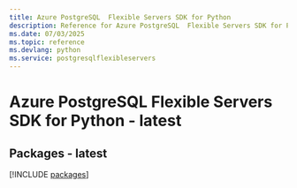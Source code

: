 ```yaml
---
title: Azure PostgreSQL  Flexible Servers SDK for Python
description: Reference for Azure PostgreSQL  Flexible Servers SDK for Python
ms.date: 07/03/2025
ms.topic: reference
ms.devlang: python
ms.service: postgresqlflexibleservers
---
```

# Azure PostgreSQL  Flexible Servers SDK for Python - latest
## Packages - latest
[!INCLUDE [packages](postgresql--flexible-servers-index.md)]